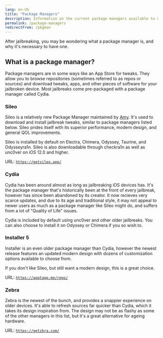 ```yaml
---
lang: en-US
title: "Package Managers"
description: Information on the current package managers available to use
permalink: /package-managers
redirectFrom: /pkgman
---
```


After jailbreaking, you may be wondering what a package manager is, and why it's necessary to have one.

## What is a package manager?

Package managers are in some ways like an App Store for tweaks. They allow you to browse repositories (sometimes referred to as repos or sources) and download tweaks, apps, and other pieces of software for your jailbroken device. Most jailbreaks come pre-packaged with a package manager called Cydia.

### Sileo

Sileo is a relatively new Package Manager maintained by [Amy](https://twitter.com/elihwyma). It's used to download and install jailbreak tweaks, similar to package managers listed below. Sileo prides itself with its superior performance, modern design, and general QOL improvements.

Sileo is installed by default on Electra, Chimera, Odyssey, Taurine, and Odysseyra1n. Sileo is also downloadable through checkra1n as well as unc0ver on iOS 12.0 and higher.

URL: [`https://getsileo.app/`](https://getsileo.app/)

### Cydia

Cydia has been around almost as long as jailbreaking iOS devices has. It's the package manager that's historically been at the front of every jailbreak, however has since been abandoned by its creator. It now recieves very scarce updates, and due to its age and traditional style, it may not appeal to newer users as much as a package manager like Sileo might do, and suffers from a lot of "Quality of Life" issues.

Cydia is included by default using unc0ver and other older jailbreaks. You can also choose to install it on Odyssey or Chimera if you so wish to.

### Installer 5

Installer is an even older package manager than Cydia, however the newest release features an updated modern design with dozens of customization options available to choose from.

If you don't like Sileo, but still want a modern design, this is a great choice.

URL: [`https://apptapp.me/repo/`](https://apptapp.me/repo/)

### Zebra

Zebra is the newest of the bunch, and provides a snappier experience on older devices. It's able to refresh sources far quicker than Cydia, which it takes its design inspiration from. The design may not be as flashy as some of the other managers in this list, but it's a great alternative for ageing hardware.

URL: [`https://getzbra.com/`](https://getzbra.com/)
